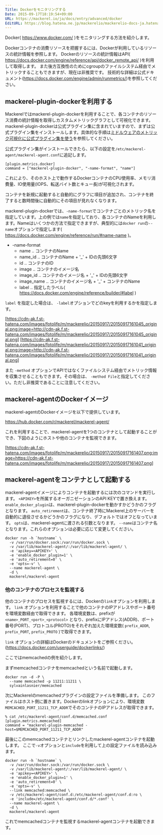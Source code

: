```yaml
---
Title: Dockerをモニタリングする
Date: 2015-09-17T18:19:54+09:00
URL: https://mackerel.io/ja/docs/entry/advanced/docker
EditURL: https://blog.hatena.ne.jp/mackerelio/mackerelio-docs-ja.hatenablog.mackerel.io/atom/entry/6653458415121696517
---
```


Docker( https://www.docker.com/ )をモニタリングする方法を紹介します。

Dockerコンテナの消費リソースを把握するには、Dockerが利用しているリソースの統計情報を参照します。
Dockerのリソースの統計情報はAPI( https://docs.docker.com/engine/reference/api/docker_remote_api/ )を利用して取得します。
また後方互換性のためにcgroupのファイルシステム経由でメトリックすることもできますが、現在は非推奨です。
技術的な詳細は公式ドキュメント(https://docs.docker.com/engine/admin/runmetrics/)を参照してください。

## mackerel-plugin-dockerを利用する

Mackerelではmackerel-plugin-dockerを利用することで、各コンテナのリソース消費の統計情報を取得しカスタムメトリックグラフとして可視化できます。
mackerel-plugin-dockerは公式プラグイン集に含まれていますので、まずは公式プラグイン集をインストールします。具体的な手順は[ミドルウェアのメトリック可視化に公式プラグイン集を使う](https://mackerel.io/ja/docs/entry/howto/mackerel-agent-plugins)を参照してください。

公式プラグイン集がインストールできたら、以下の設定を`/etc/mackerel-agent/mackerel-agent.conf`に追記します。

```
[plugin.metrics.docker]
command = ["mackerel-plugin-docker", "-name-format", "name"]
```

これにより、そのホスト上で動作するDockerコンテナのCPU使用率、メモリ消費量、IO使用量(IOPS、転送バイト数とキュー長)が可視化されます。

コンテナを新規に起動すると自動的にグラフに項目が追加され、コンテナを終了すると数時間後に自動的にその項目が見れなくなります。

mackerel-plugin-dockerでは、`-name-format`でコンテナごとのメトリック名を指定しています。上の例では`name`を指定しており、各コンテナのNameを利用します。Nameはいくつかの方法で指定できますが、典型的には`docker run`の`--name`オプションで指定します( https://docs.docker.com/engine/reference/run/#name-name )。

- -name-format
  - name .. コンテナのName
  - name_id .. コンテナのName + '_' + IDの先頭6文字
  - id .. コンテナのID
  - image .. コンテナのイメージ名
  - image_id .. コンテナのイメージ名 + '_' + IDの先頭6文字
  - image_name .. コンテナのイメージ名 + '_' + コンテナのName
  - label .. 指定したラベル( https://docs.docker.com/engine/reference/builder/#label )

`label` を指定した場合は、 `-label`オプションでどのkeyを利用するかを指定します。

[https://cdn-ak.f.st-hatena.com/images/fotolife/m/mackerelio/20150917/20150917161045_original.png:image=http://cdn-ak.f.st-hatena.com/images/fotolife/m/mackerelio/20150917/20150917161045_original.png]
[https://cdn-ak.f.st-hatena.com/images/fotolife/m/mackerelio/20150917/20150917161041_original.png:image=http://cdn-ak.f.st-hatena.com/images/fotolife/m/mackerelio/20150917/20150917161041_original.png]

また `-method` オプションでAPIではなくファイルシステム経由でメトリック情報を収集させることもできます。その場合は、 `-method File`と指定してください。ただし非推奨であることに注意してください。

## mackerel-agentのDockerイメージ

mackerel-agentのDockerイメージを以下で提供しています。

https://hub.docker.com/r/mackerel/mackerel-agent/

これを利用することで、mackerel-agentを1つのコンテナとして起動することができ、下図のようにホストや他のコンテナを監視できます。

[https://cdn-ak.f.st-hatena.com/images/fotolife/m/mackerelio/20150917/20150917161407.png:image=https://cdn-ak.f.st-hatena.com/images/fotolife/m/mackerelio/20150917/20150917161407.png]

## mackerel-agentをコンテナとして起動する

mackerel-agentイメージによりコンテナを起動するには次のコマンドを実行します。
`<APIKEY>`を所属するオーガニゼーションのAPI KEYで置き換えます。
`enable_docker_plugin`は、mackerel-plugin-dockerを動かすかどうかのフラグとなります。
`auto_retirement`は、コンテナ終了時にMackerel上のサーバーを自動的に退役させるかどうかのフラグになり、デフォルトではオフとなっています。
`opts`は、mackerel-agentに渡される引数となります。
`--name`はコンテナ名となります。これらのオプションは必要に応じて変更してください。

```
docker run -h `hostname` \
  -v /var/run/docker.sock:/var/run/docker.sock \
  -v /var/lib/mackerel-agent/:/var/lib/mackerel-agent/ \
  -e 'apikey=<APIKEY>' \
  -e 'enable_docker_plugin=1' \
  -e 'auto_retirement=0' \
  -e 'opts=-v' \
  --name mackerel-agent \
  -d \
  mackerel/mackerel-agent
```

### 他のコンテナのプロセスを監視する

他のコンテナのプロセスを監視するには、Dockerの`link`オプションを利用します。
`link` オプションを利用することで他のコンテナのIPアドレスやポート番号を環境変数経由で取得できます。
各環境変数は、prefixが `<name>_PORT_<port>_<protocol>` となり、prefixにIPアドレス(ADDR)、ポート番号(PORT)、プロトコル(PROTO)をそれぞれ加えた環境変数( `prefix_ADDR`, `prefix_PORT`, `prefix_PROTO` )で取得できます。

`link` オプションの詳細はDockerのドキュメントをご参照ください。 (https://docs.docker.com/userguide/dockerlinks/)


ここではmemcachedの例を紹介します。

まずmemcachedコンテナをmemcachedという名前で起動します。

```
docker run -d -P \
  --name memcached -p 11211:11211 \
  sylvainlasnier/memcached
```

次にMackerelのmemcachedプラグインの設定ファイルを準備します。
このファイルはホスト側に置きます。Dockerのlinkオプションにより、環境変数`MEMCACHED_PORT_11211_TCP_ADDR`でそのコンテナのIPアドレスが取得できます。

```
% cat /etc/mackerel-agent/conf.d/memcached.conf
[plugin.metrics.memcached]
command = "mackerel-plugin-memcached -host=$MEMCACHED_PORT_11211_TCP_ADDR"
```

最後にこのmemcachedコンテナとリンクしたmackerel-agentコンテナを起動します。
ここで`-v`オプションと`include`を利用して上の設定ファイルを読み込みます。

```
docker run -h `hostname` \
  -v /var/run/docker.sock:/var/run/docker.sock \
  -v /var/lib/mackerel-agent/:/var/lib/mackerel-agent/ \
  -e 'apikey=<APIKEY>' \
  -e 'enable_docker_plugin=1' \
  -e 'auto_retirement=0' \
  -e 'opts=-v' \
  --link memcached:memcached \
  -v /etc/mackerel-agent/conf.d:/etc/mackerel-agent/conf.d:ro \
  -e 'include=/etc/mackerel-agent/conf.d/*.conf' \
  --name mackerel-agent \
  -d \
  mackerel/mackerel-agent
```

これでmemcachedコンテナを監視するmackerel-agentコンテナを起動できます。
